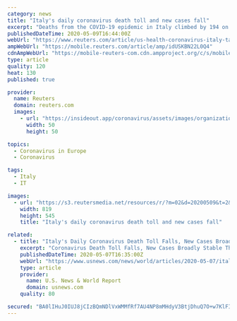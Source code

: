 ```yaml
---
category: news
title: "Italy's daily coronavirus death toll and new cases fall"
excerpt: "Deaths from the COVID-19 epidemic in Italy climbed by 194 on Saturday, against 243 the day before, the Civil Protection Agency said, while the daily tally of new cases fell to 1,083 from 1,327 on Friday."
publishedDateTime: 2020-05-09T16:44:00Z
webUrl: "https://www.reuters.com/article/us-health-coronavirus-italy-tally-idUSKBN22L0Q4"
ampWebUrl: "https://mobile.reuters.com/article/amp/idUSKBN22L0Q4"
cdnAmpWebUrl: "https://mobile-reuters-com.cdn.ampproject.org/c/s/mobile.reuters.com/article/amp/idUSKBN22L0Q4"
type: article
quality: 120
heat: 130
published: true

provider:
  name: Reuters
  domain: reuters.com
  images:
    - url: "https://insideout.app/coronavirus/assets/images/organizations/reuters.com-50x50.jpg"
      width: 50
      height: 50

topics:
  - Coronavirus in Europe
  - Coronavirus

tags:
  - Italy
  - IT

images:
  - url: "https://s3.reutersmedia.net/resources/r/?m=02&d=20200509&t=2&i=1518047864&w=&fh=545px&fw=&ll=&pl=&sq=&r=LYNXMPEG480LN"
    width: 819
    height: 545
    title: "Italy's daily coronavirus death toll and new cases fall"

related:
  - title: "Italy's Daily Coronavirus Death Toll Falls, New Cases Broadly Stable"
    excerpt: "Coronavirus Death Toll Falls, New Cases Broadly Stable The total death toll since the outbreak came to light on Feb. 21 now stands at 29,958, the agency said, the third highest in the world after the United States and Britain."
    publishedDateTime: 2020-05-07T16:35:00Z
    webUrl: "https://www.usnews.com/news/world/articles/2020-05-07/italys-daily-coronavirus-death-toll-falls-new-cases-broadly-stable"
    type: article
    provider:
      name: U.S. News & World Report
      domain: usnews.com
    quality: 80

secured: "BA0lIHuJ0IUJ8jCIzBQmNDlVxWMMfRf7AU4NP8mMHdyV3BtjDhuQ7O+w7KlFIGbQR+z2T8KjZtd/teJ88Zs+SQttVQ/BLtTjD+3r+2N+oI4RuBzUBZ/RodXclgO99SSf6I+K8hJd/UQU1AdZrr+G8EiqX8vCAaM2S5HwP4ZIau4jI9BG4xkqsVHegP1nTCqkMswUCzmrf7xUBzgG7H+D0dysP3uQ/NFc+MM+vb541w11Q08Rf8+laqKoVBVcZFZXCuiL+OIbStITlCSUliHSpAwxxLMVYii6zHbyyE3YHw7Hzr8JT+MxwbK9SIuiBXmh;ZLM0r1bmwuJOoPaBVSfbkg=="
---
```


